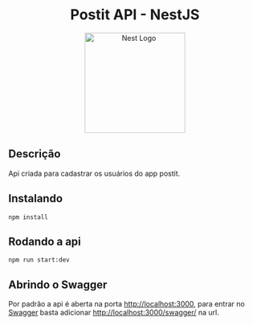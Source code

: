   <h1 align="center">Postit API - NestJS</h1>
<p align="center">
  <a href="http://nestjs.com/" target="blank"><img src="https://nestjs.com/img/logo-small.svg" width="200" alt="Nest Logo" /></a>
</p>

## Descrição
Api criada para cadastrar os usuários do app postit. 
## Instalando

```node
npm install
```

## Rodando a api

```npm
npm run start:dev
```

## Abrindo o Swagger
Por padrão a api é aberta na porta [http://localhost:3000](http://localhost:3000), para entrar no [Swagger](https://swagger.io) basta adicionar [http://localhost:3000/swagger/](http://localhost:3000/swagger/) na url.
<!--## Test

```bash
# unit tests
$ npm run test

# e2e tests
$ npm run test:e2e

# test coverage
$ npm run test:cov
```
-->
